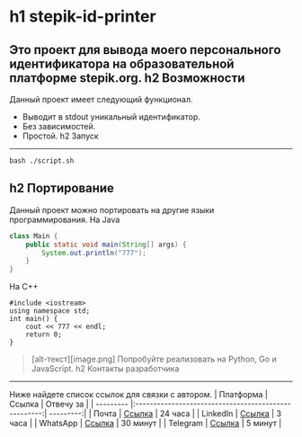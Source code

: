 h1 stepik-id-printer
=====================
Это проект для вывода моего персонального идентификатора на образовательной платформе stepik.org.
h2 Возможности
-----------------------------------
Данный проект имеет следующий функционал.
* Выводит в stdout уникальный идентификатор.
* Без зависимостей.
* Простой.
h2 Запуск
-----------------------------------
```
bash ./script.sh
```
h2 Портирование
-----------------------------------
Данный проект можно портировать на другие языки программирования.
На Java
```Java
class Main {
    public static void main(String[] args) {
        System.out.println("777");
    }
}
```
На С++
```С++
#include <iostream>
using namespace std;
int main() {
    cout << 777 << endl;
    return 0;
}
```
>[alt-текст][image.png] Попробуйте реализовать на Python, Go и JavaScript.
h2 Контакты разработчика
-----------------------------------
Ниже найдете список ссылок для связки с автором.
| Платформа | Ссылка                                               | Отвечу за |
| --------- |:----------------------------------------------------:| ---------:|
| Почта     | [Ссылка](https://github.com/mirastalbayev/jusan-git) | 24 часа   |
| LinkedIn  | [Ссылка](https://github.com/mirastalbayev/jusan-git) | 3 часа    |
| WhatsApp  | [Ссылка](https://github.com/mirastalbayev/jusan-git) | 30 минут  |
| Telegram  | [Ссылка](https://github.com/mirastalbayev/jusan-git) | 5 минут   |